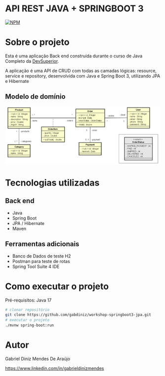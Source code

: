 # API REST JAVA + SPRINGBOOT 3
[![NPM](https://img.shields.io/npm/l/react)](https://github.com/gabdiniz/workshop-springboot3-jpa/blob/main/LICENSE)  

# Sobre o projeto

Esta é uma aplicação Back end construída durante o curso de Java Completo da [DevSuperior](https://devsuperior.com "Site da DevSuperior").

A aplicação é uma API de CRUD com todas as camadas lógicas: resource, service e repository, desenvolvida com Java e Spring Boot 3, utilizando JPA e Hibernate

## Modelo de domínio
![imagem](https://raw.githubusercontent.com/luccasocastro/workshop-springboot3-jpa/main/modeloDeDominio.png)

# Tecnologias utilizadas
## Back end
- Java
- Spring Boot
- JPA / Hibernate
- Maven
## Ferramentas adicionais
- Banco de Dados de teste H2
- Postman para teste de rotas
- Spring Tool Suite 4 IDE

# Como executar o projeto

Pré-requisitos: Java 17

```bash
# clonar repositório
git clone https://github.com/gabdiniz/workshop-springboot3-jpa.git
# executar o projeto
./mvnw spring-boot:run
```

# Autor

Gabriel Diniz Mendes De Araújo

https://www.linkedin.com/in/gabrieldinizmendes
